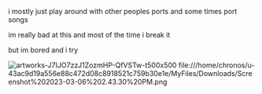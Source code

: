 i mostly just play around with other peoples ports and some times port songs

im really bad at this and most of the time i break it

but im bored and i try

![artworks-J7IJO7zzJ1ZozmHP-QfVSTw-t500x500](https://user-images.githubusercontent.com/119700161/213749724-ad0ddd9f-f8eb-4bca-a0f4-ec874b74649a.jpg)
file:///home/chronos/u-43ac9d19a556e88c472d08c8918521c759b30e1e/MyFiles/Downloads/Screenshot%202023-03-06%202.43.30%20PM.png
